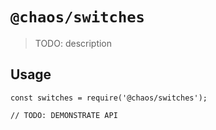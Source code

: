 # `@chaos/switches`

> TODO: description

## Usage

```
const switches = require('@chaos/switches');

// TODO: DEMONSTRATE API
```
